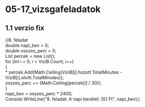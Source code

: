 # 05-17_vizsgafeladatok

## 1.1 verzio fix

//8. feladat\
            double napi_bev = 0;\
            double osszes_perc = 0;\
            List<double> percek = new List<double>();\
            for (int i = 0; i < ViziB.Count; i++)\
            {\
               * percek.Add(Math.Ceiling(ViziB[i].hozott.TotalMinutes - ViziB[i].elvitt.TotalMinutes));\
                osszes_perc += (Math.Ceiling(percek[i] / 30));\
            }\
            napi_bev = osszes_perc * 2400;\
            Console.WriteLine("8. feladat: A napi bevétel: {0} Ft", napi_bev);\

